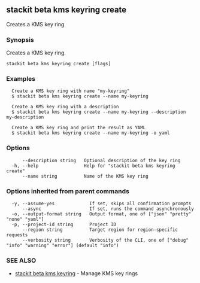 ## stackit beta kms keyring create

Creates a KMS key ring

### Synopsis

Creates a KMS key ring.

```
stackit beta kms keyring create [flags]
```

### Examples

```
  Create a KMS key ring with name "my-keyring"
  $ stackit beta kms keyring create --name my-keyring

  Create a KMS key ring with a description
  $ stackit beta kms keyring create --name my-keyring --description my-description

  Create a KMS key ring and print the result as YAML
  $ stackit beta kms keyring create --name my-keyring -o yaml
```

### Options

```
      --description string   Optional description of the key ring
  -h, --help                 Help for "stackit beta kms keyring create"
      --name string          Name of the KMS key ring
```

### Options inherited from parent commands

```
  -y, --assume-yes             If set, skips all confirmation prompts
      --async                  If set, runs the command asynchronously
  -o, --output-format string   Output format, one of ["json" "pretty" "none" "yaml"]
  -p, --project-id string      Project ID
      --region string          Target region for region-specific requests
      --verbosity string       Verbosity of the CLI, one of ["debug" "info" "warning" "error"] (default "info")
```

### SEE ALSO

* [stackit beta kms keyring](./stackit_beta_kms_keyring.md)	 - Manage KMS key rings

